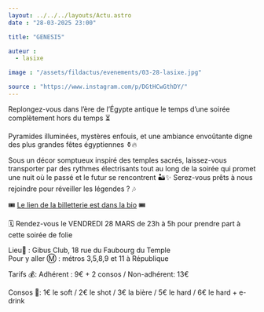 ```yaml
---
layout: ../../../layouts/Actu.astro
date : "28-03-2025 23:00"

title: "GENESI5"

auteur :
  - lasixe

image : "/assets/fildactus/evenements/03-28-lasixe.jpg"

source : "https://www.instagram.com/p/DGtHCwGthDY/"
---
```


Replongez-vous dans l’ère de l’Égypte antique le temps d’une soirée complètement hors du temps ⏳

Pyramides illuminées, mystères enfouis, et une ambiance envoûtante digne des plus grandes fêtes égyptiennes ⚱️🔥

Sous un décor somptueux inspiré des temples sacrés, laissez-vous transporter par des rythmes électrisants tout au long de la soirée qui promet une nuit où le passé et le futur se rencontrent 🏜️✨
Serez-vous prêts à nous rejoindre pour réveiller les légendes ? 🎶

🎟️ [Le lien de la billetterie est dans la bio](https://www.helloasso.com/associations/la-sixe-bde-jussieu/evenements/genesi5) 🎟️

🗓️ Rendez-vous le VENDREDI 28 MARS de 23h à 5h pour prendre part à cette soirée de folie

Lieu📍 : Gibus Club, 18 rue du Faubourg du Temple  
Pour y aller Ⓜ️ : métros 3,5,8,9 et 11 à République

Tarifs 💰: Adhérent : 9€ + 2 consos / Non-adhérent: 13€

Consos 🥃: 1€ le soft / 2€ le shot / 3€ la bière / 5€ le hard / 6€ le hard + e-drink